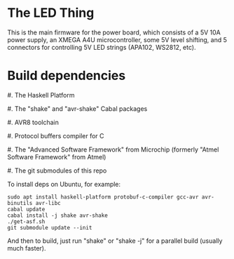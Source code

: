 The LED Thing
==============

This is the main firmware for the power board, which consists of a 5V 10A power supply, an XMEGA A4U microcontroller, some 5V level shifting, and 5 connectors for controlling 5V LED strings (APA102, WS2812, etc).


Build dependencies
===================

#. The Haskell Platform

#. The "shake" and "avr-shake" Cabal packages

#. AVR8 toolchain

#. Protocol buffers compiler for C

#. The "Advanced Software Framework" from Microchip (formerly "Atmel Software Framework" from Atmel)

#. The git submodules of this repo

To install deps on Ubuntu, for example:

	sudo apt install haskell-platform protobuf-c-compiler gcc-avr avr-binutils avr-libc
	cabal update
	cabal install -j shake avr-shake
	./get-asf.sh
	git submodule update --init

And then to build, just run "shake" or "shake -j" for a parallel build (usually much faster).
